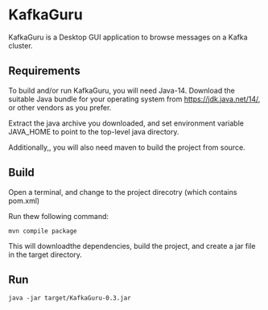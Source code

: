 # KafkaGuru

KafkaGuru is a Desktop GUI application to browse messages on a Kafka cluster.

## Requirements
To build and/or run KafkaGuru, you will need Java-14.
Download the suitable Java bundle for your operating system from https://jdk.java.net/14/, or other vendors as you prefer.

Extract the java archive you downloaded, and set environment variable JAVA_HOME to point to the top-level java directory.

Additionally,, you will also need maven to build the project from source.

## Build
Open a terminal, and change to the project direcotry (which contains pom.xml)

Run thew following command:
```
mvn compile package
```
This will downloadthe dependencies, build the project, and create a jar file in the target directory.

## Run
```
java -jar target/KafkaGuru-0.3.jar
```
